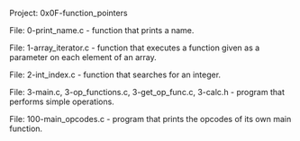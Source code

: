 Project: 0x0F-function_pointers

File: 0-print_name.c - function that prints a name.

File: 1-array_iterator.c - function that executes a function given as a parameter on each element of an array.

File: 2-int_index.c -  function that searches for an integer.

File: 3-main.c, 3-op_functions.c, 3-get_op_func.c, 3-calc.h -  program that performs simple operations.

File: 100-main_opcodes.c - program that prints the opcodes of its own main function.


